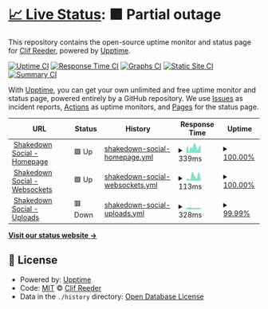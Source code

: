 # [📈 Live Status](https://status.shakedown.social): <!--live status--> **🟧 Partial outage**

This repository contains the open-source uptime monitor and status page for [Clif Reeder](https://clifff.com), powered by [Upptime](https://github.com/upptime/upptime).

[![Uptime CI](https://github.com/clifff/upptime/workflows/Uptime%20CI/badge.svg)](https://github.com/clifff/upptime/actions?query=workflow%3A%22Uptime+CI%22)
[![Response Time CI](https://github.com/clifff/upptime/workflows/Response%20Time%20CI/badge.svg)](https://github.com/clifff/upptime/actions?query=workflow%3A%22Response+Time+CI%22)
[![Graphs CI](https://github.com/clifff/upptime/workflows/Graphs%20CI/badge.svg)](https://github.com/clifff/upptime/actions?query=workflow%3A%22Graphs+CI%22)
[![Static Site CI](https://github.com/clifff/upptime/workflows/Static%20Site%20CI/badge.svg)](https://github.com/clifff/upptime/actions?query=workflow%3A%22Static+Site+CI%22)
[![Summary CI](https://github.com/clifff/upptime/workflows/Summary%20CI/badge.svg)](https://github.com/clifff/upptime/actions?query=workflow%3A%22Summary+CI%22)

With [Upptime](https://upptime.js.org), you can get your own unlimited and free uptime monitor and status page, powered entirely by a GitHub repository. We use [Issues](https://github.com/clifff/upptime/issues) as incident reports, [Actions](https://github.com/clifff/upptime/actions) as uptime monitors, and [Pages](https://status.shakedown.social) for the status page.

<!--start: status pages-->
<!-- This summary is generated by Upptime (https://github.com/upptime/upptime) -->
<!-- Do not edit this manually, your changes will be overwritten -->
<!-- prettier-ignore -->
| URL | Status | History | Response Time | Uptime |
| --- | ------ | ------- | ------------- | ------ |
| <img alt="" src="https://icons.duckduckgo.com/ip3/shakedown.social.ico" height="13"> [Shakedown Social - Homepage](https://shakedown.social) | 🟩 Up | [shakedown-social-homepage.yml](https://github.com/shakedown-social/upptime/commits/HEAD/history/shakedown-social-homepage.yml) | <details><summary><img alt="Response time graph" src="./graphs/shakedown-social-homepage/response-time-week.png" height="20"> 339ms</summary><br><a href="https://status.shakedown.social/history/shakedown-social-homepage"><img alt="Response time 713" src="https://img.shields.io/endpoint?url=https%3A%2F%2Fraw.githubusercontent.com%2Fshakedown-social%2Fupptime%2FHEAD%2Fapi%2Fshakedown-social-homepage%2Fresponse-time.json"></a><br><a href="https://status.shakedown.social/history/shakedown-social-homepage"><img alt="24-hour response time 451" src="https://img.shields.io/endpoint?url=https%3A%2F%2Fraw.githubusercontent.com%2Fshakedown-social%2Fupptime%2FHEAD%2Fapi%2Fshakedown-social-homepage%2Fresponse-time-day.json"></a><br><a href="https://status.shakedown.social/history/shakedown-social-homepage"><img alt="7-day response time 339" src="https://img.shields.io/endpoint?url=https%3A%2F%2Fraw.githubusercontent.com%2Fshakedown-social%2Fupptime%2FHEAD%2Fapi%2Fshakedown-social-homepage%2Fresponse-time-week.json"></a><br><a href="https://status.shakedown.social/history/shakedown-social-homepage"><img alt="30-day response time 351" src="https://img.shields.io/endpoint?url=https%3A%2F%2Fraw.githubusercontent.com%2Fshakedown-social%2Fupptime%2FHEAD%2Fapi%2Fshakedown-social-homepage%2Fresponse-time-month.json"></a><br><a href="https://status.shakedown.social/history/shakedown-social-homepage"><img alt="1-year response time 713" src="https://img.shields.io/endpoint?url=https%3A%2F%2Fraw.githubusercontent.com%2Fshakedown-social%2Fupptime%2FHEAD%2Fapi%2Fshakedown-social-homepage%2Fresponse-time-year.json"></a></details> | <details><summary><a href="https://status.shakedown.social/history/shakedown-social-homepage">100.00%</a></summary><a href="https://status.shakedown.social/history/shakedown-social-homepage"><img alt="All-time uptime 99.92%" src="https://img.shields.io/endpoint?url=https%3A%2F%2Fraw.githubusercontent.com%2Fshakedown-social%2Fupptime%2FHEAD%2Fapi%2Fshakedown-social-homepage%2Fuptime.json"></a><br><a href="https://status.shakedown.social/history/shakedown-social-homepage"><img alt="24-hour uptime 100.00%" src="https://img.shields.io/endpoint?url=https%3A%2F%2Fraw.githubusercontent.com%2Fshakedown-social%2Fupptime%2FHEAD%2Fapi%2Fshakedown-social-homepage%2Fuptime-day.json"></a><br><a href="https://status.shakedown.social/history/shakedown-social-homepage"><img alt="7-day uptime 100.00%" src="https://img.shields.io/endpoint?url=https%3A%2F%2Fraw.githubusercontent.com%2Fshakedown-social%2Fupptime%2FHEAD%2Fapi%2Fshakedown-social-homepage%2Fuptime-week.json"></a><br><a href="https://status.shakedown.social/history/shakedown-social-homepage"><img alt="30-day uptime 100.00%" src="https://img.shields.io/endpoint?url=https%3A%2F%2Fraw.githubusercontent.com%2Fshakedown-social%2Fupptime%2FHEAD%2Fapi%2Fshakedown-social-homepage%2Fuptime-month.json"></a><br><a href="https://status.shakedown.social/history/shakedown-social-homepage"><img alt="1-year uptime 99.92%" src="https://img.shields.io/endpoint?url=https%3A%2F%2Fraw.githubusercontent.com%2Fshakedown-social%2Fupptime%2FHEAD%2Fapi%2Fshakedown-social-homepage%2Fuptime-year.json"></a></details>
| <img alt="" src="https://icons.duckduckgo.com/ip3/shakedown.social.ico" height="13"> [Shakedown Social - Websockets](https://shakedown.social/api/v1/streaming/health) | 🟩 Up | [shakedown-social-websockets.yml](https://github.com/shakedown-social/upptime/commits/HEAD/history/shakedown-social-websockets.yml) | <details><summary><img alt="Response time graph" src="./graphs/shakedown-social-websockets/response-time-week.png" height="20"> 113ms</summary><br><a href="https://status.shakedown.social/history/shakedown-social-websockets"><img alt="Response time 78" src="https://img.shields.io/endpoint?url=https%3A%2F%2Fraw.githubusercontent.com%2Fshakedown-social%2Fupptime%2FHEAD%2Fapi%2Fshakedown-social-websockets%2Fresponse-time.json"></a><br><a href="https://status.shakedown.social/history/shakedown-social-websockets"><img alt="24-hour response time 17" src="https://img.shields.io/endpoint?url=https%3A%2F%2Fraw.githubusercontent.com%2Fshakedown-social%2Fupptime%2FHEAD%2Fapi%2Fshakedown-social-websockets%2Fresponse-time-day.json"></a><br><a href="https://status.shakedown.social/history/shakedown-social-websockets"><img alt="7-day response time 113" src="https://img.shields.io/endpoint?url=https%3A%2F%2Fraw.githubusercontent.com%2Fshakedown-social%2Fupptime%2FHEAD%2Fapi%2Fshakedown-social-websockets%2Fresponse-time-week.json"></a><br><a href="https://status.shakedown.social/history/shakedown-social-websockets"><img alt="30-day response time 95" src="https://img.shields.io/endpoint?url=https%3A%2F%2Fraw.githubusercontent.com%2Fshakedown-social%2Fupptime%2FHEAD%2Fapi%2Fshakedown-social-websockets%2Fresponse-time-month.json"></a><br><a href="https://status.shakedown.social/history/shakedown-social-websockets"><img alt="1-year response time 78" src="https://img.shields.io/endpoint?url=https%3A%2F%2Fraw.githubusercontent.com%2Fshakedown-social%2Fupptime%2FHEAD%2Fapi%2Fshakedown-social-websockets%2Fresponse-time-year.json"></a></details> | <details><summary><a href="https://status.shakedown.social/history/shakedown-social-websockets">100.00%</a></summary><a href="https://status.shakedown.social/history/shakedown-social-websockets"><img alt="All-time uptime 100.00%" src="https://img.shields.io/endpoint?url=https%3A%2F%2Fraw.githubusercontent.com%2Fshakedown-social%2Fupptime%2FHEAD%2Fapi%2Fshakedown-social-websockets%2Fuptime.json"></a><br><a href="https://status.shakedown.social/history/shakedown-social-websockets"><img alt="24-hour uptime 100.00%" src="https://img.shields.io/endpoint?url=https%3A%2F%2Fraw.githubusercontent.com%2Fshakedown-social%2Fupptime%2FHEAD%2Fapi%2Fshakedown-social-websockets%2Fuptime-day.json"></a><br><a href="https://status.shakedown.social/history/shakedown-social-websockets"><img alt="7-day uptime 100.00%" src="https://img.shields.io/endpoint?url=https%3A%2F%2Fraw.githubusercontent.com%2Fshakedown-social%2Fupptime%2FHEAD%2Fapi%2Fshakedown-social-websockets%2Fuptime-week.json"></a><br><a href="https://status.shakedown.social/history/shakedown-social-websockets"><img alt="30-day uptime 100.00%" src="https://img.shields.io/endpoint?url=https%3A%2F%2Fraw.githubusercontent.com%2Fshakedown-social%2Fupptime%2FHEAD%2Fapi%2Fshakedown-social-websockets%2Fuptime-month.json"></a><br><a href="https://status.shakedown.social/history/shakedown-social-websockets"><img alt="1-year uptime 100.00%" src="https://img.shields.io/endpoint?url=https%3A%2F%2Fraw.githubusercontent.com%2Fshakedown-social%2Fupptime%2FHEAD%2Fapi%2Fshakedown-social-websockets%2Fuptime-year.json"></a></details>
| <img alt="" src="https://icons.duckduckgo.com/ip3/files.shakedown.social.ico" height="13"> [Shakedown Social - Uploads](https://files.shakedown.social/accounts/avatars/109/357/389/718/265/462/original/dd80d2c95e48cfd2.jpeg) | 🟥 Down | [shakedown-social-uploads.yml](https://github.com/shakedown-social/upptime/commits/HEAD/history/shakedown-social-uploads.yml) | <details><summary><img alt="Response time graph" src="./graphs/shakedown-social-uploads/response-time-week.png" height="20"> 328ms</summary><br><a href="https://status.shakedown.social/history/shakedown-social-uploads"><img alt="Response time 365" src="https://img.shields.io/endpoint?url=https%3A%2F%2Fraw.githubusercontent.com%2Fshakedown-social%2Fupptime%2FHEAD%2Fapi%2Fshakedown-social-uploads%2Fresponse-time.json"></a><br><a href="https://status.shakedown.social/history/shakedown-social-uploads"><img alt="24-hour response time 282" src="https://img.shields.io/endpoint?url=https%3A%2F%2Fraw.githubusercontent.com%2Fshakedown-social%2Fupptime%2FHEAD%2Fapi%2Fshakedown-social-uploads%2Fresponse-time-day.json"></a><br><a href="https://status.shakedown.social/history/shakedown-social-uploads"><img alt="7-day response time 328" src="https://img.shields.io/endpoint?url=https%3A%2F%2Fraw.githubusercontent.com%2Fshakedown-social%2Fupptime%2FHEAD%2Fapi%2Fshakedown-social-uploads%2Fresponse-time-week.json"></a><br><a href="https://status.shakedown.social/history/shakedown-social-uploads"><img alt="30-day response time 369" src="https://img.shields.io/endpoint?url=https%3A%2F%2Fraw.githubusercontent.com%2Fshakedown-social%2Fupptime%2FHEAD%2Fapi%2Fshakedown-social-uploads%2Fresponse-time-month.json"></a><br><a href="https://status.shakedown.social/history/shakedown-social-uploads"><img alt="1-year response time 365" src="https://img.shields.io/endpoint?url=https%3A%2F%2Fraw.githubusercontent.com%2Fshakedown-social%2Fupptime%2FHEAD%2Fapi%2Fshakedown-social-uploads%2Fresponse-time-year.json"></a></details> | <details><summary><a href="https://status.shakedown.social/history/shakedown-social-uploads">99.99%</a></summary><a href="https://status.shakedown.social/history/shakedown-social-uploads"><img alt="All-time uptime 100.00%" src="https://img.shields.io/endpoint?url=https%3A%2F%2Fraw.githubusercontent.com%2Fshakedown-social%2Fupptime%2FHEAD%2Fapi%2Fshakedown-social-uploads%2Fuptime.json"></a><br><a href="https://status.shakedown.social/history/shakedown-social-uploads"><img alt="24-hour uptime 99.93%" src="https://img.shields.io/endpoint?url=https%3A%2F%2Fraw.githubusercontent.com%2Fshakedown-social%2Fupptime%2FHEAD%2Fapi%2Fshakedown-social-uploads%2Fuptime-day.json"></a><br><a href="https://status.shakedown.social/history/shakedown-social-uploads"><img alt="7-day uptime 99.99%" src="https://img.shields.io/endpoint?url=https%3A%2F%2Fraw.githubusercontent.com%2Fshakedown-social%2Fupptime%2FHEAD%2Fapi%2Fshakedown-social-uploads%2Fuptime-week.json"></a><br><a href="https://status.shakedown.social/history/shakedown-social-uploads"><img alt="30-day uptime 100.00%" src="https://img.shields.io/endpoint?url=https%3A%2F%2Fraw.githubusercontent.com%2Fshakedown-social%2Fupptime%2FHEAD%2Fapi%2Fshakedown-social-uploads%2Fuptime-month.json"></a><br><a href="https://status.shakedown.social/history/shakedown-social-uploads"><img alt="1-year uptime 100.00%" src="https://img.shields.io/endpoint?url=https%3A%2F%2Fraw.githubusercontent.com%2Fshakedown-social%2Fupptime%2FHEAD%2Fapi%2Fshakedown-social-uploads%2Fuptime-year.json"></a></details>

<!--end: status pages-->

[**Visit our status website →**](https://status.shakedown.social)

## 📄 License

- Powered by: [Upptime](https://github.com/upptime/upptime)
- Code: [MIT](./LICENSE) © [Clif Reeder](https://clifff.com)
- Data in the `./history` directory: [Open Database License](https://opendatacommons.org/licenses/odbl/1-0/)
